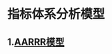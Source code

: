 
# 指标体系分析模型


## 1.[AARRR模型](https://github.com/JiayingLiJenny/Analytic-Model/blob/master/AARRR/AARRR.png)



